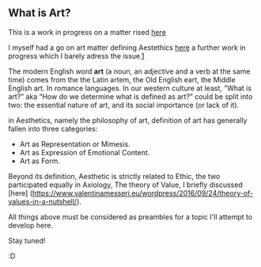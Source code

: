 ## What is Art? ## 

This is a work in progress on a matter rised [here](https://sebastiafreixa.com/en/the-arts-of-living/)

I myself had a go on art matter defining Aestethics [here](https://www.valentinamesseri.eu/wordpress/2015/04/06/aesthetics-in-a-nutshell/) a further work in progress which I barely adress the issue.[1](https://iep.utm.edu/aestheti/#H6)

The modern English word **art** (a noun, an adjective and a verb at the same time) comes from the the Latin artem, the Old English eart, the Middle English art. In romance languages. 
In our western culture at least, ”What is art?” aka “How do we determine what is defined as art?” could be split into two: the essential nature of art, and its social importance (or lack of it). 

in Aesthetics, namely the philosophy of art, definition of art has generally fallen into three categories:

   * Art as Representation or Mimesis. 
   * Art as Expression of Emotional Content. 
   * Art as Form.  

Beyond its definition, Aesthetic is strictly related to Ethic, the two participated equally in Axiology, The theory of Value, I briefly discussed [here]
(https://www.valentinamesseri.eu/wordpress/2016/09/24/theory-of-values-in-a-nutshell/).

All things above must be considered as preambles for a topic I'll attempt to develop here. 

Stay tuned!

:D
